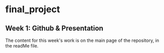 # final_project

## Week 1: Github & Presentation

The content for this week's work is on the main page of the repository, in the readMe file.
